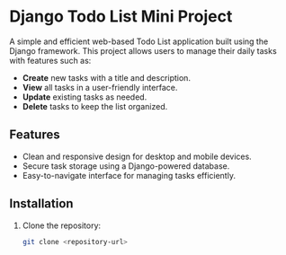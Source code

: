 # Django Todo List Mini Project

A simple and efficient web-based Todo List application built using the Django framework. This project allows users to manage their daily tasks with features such as:

- **Create** new tasks with a title and description.
- **View** all tasks in a user-friendly interface.
- **Update** existing tasks as needed.
- **Delete** tasks to keep the list organized.

## Features
- Clean and responsive design for desktop and mobile devices.
- Secure task storage using a Django-powered database.
- Easy-to-navigate interface for managing tasks efficiently.

## Installation
1. Clone the repository:
   ```bash
   git clone <repository-url>
